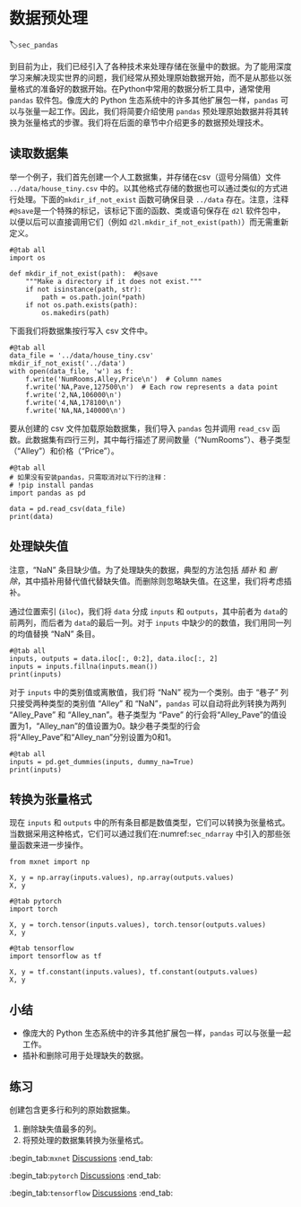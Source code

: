 # 数据预处理
:label:`sec_pandas`

到目前为止，我们已经引入了各种技术来处理存储在张量中的数据。为了能用深度学习来解决现实世界的问题，我们经常从预处理原始数据开始，而不是从那些以张量格式的准备好的数据开始。在Python中常用的数据分析工具中，通常使用 `pandas` 软件包。像庞大的 Python 生态系统中的许多其他扩展包一样，`pandas` 可以与张量一起工作。因此，我们将简要介绍使用 `pandas` 预处理原始数据并将其转换为张量格式的步骤。我们将在后面的章节中介绍更多的数据预处理技术。

## 读取数据集

举一个例子，我们首先创建一个人工数据集，并存储在csv（逗号分隔值）文件 `../data/house_tiny.csv` 中的。以其他格式存储的数据也可以通过类似的方式进行处理。下面的`mkdir_if_not_exist` 函数可确保目录 `../data` 存在。注意，注释 `#@save`是一个特殊的标记，该标记下面的函数、类或语句保存在 `d2l` 软件包中，以便以后可以直接调用它们（例如 `d2l.mkdir_if_not_exist(path)`）而无需重新定义。

```{.python .input}
#@tab all
import os

def mkdir_if_not_exist(path):  #@save
    """Make a directory if it does not exist."""
    if not isinstance(path, str):
        path = os.path.join(*path)
    if not os.path.exists(path):
        os.makedirs(path)
```

下面我们将数据集按行写入 csv 文件中。

```{.python .input}
#@tab all
data_file = '../data/house_tiny.csv'
mkdir_if_not_exist('../data')
with open(data_file, 'w') as f:
    f.write('NumRooms,Alley,Price\n')  # Column names
    f.write('NA,Pave,127500\n')  # Each row represents a data point
    f.write('2,NA,106000\n')
    f.write('4,NA,178100\n')
    f.write('NA,NA,140000\n')
```

要从创建的 csv 文件加载原始数据集，我们导入 `pandas` 包并调用 `read_csv` 函数。此数据集有四行三列，其中每行描述了房间数量（“NumRooms”）、巷子类型（“Alley”）和价格（“Price”）。

```{.python .input}
#@tab all
# 如果没有安装pandas，只需取消对以下行的注释：
# !pip install pandas
import pandas as pd

data = pd.read_csv(data_file)
print(data)
```

## 处理缺失值

注意，“NaN” 条目缺少值。为了处理缺失的数据，典型的方法包括 *插补* 和 *删除*，其中插补用替代值代替缺失值。而删除则忽略缺失值。在这里，我们将考虑插补。

通过位置索引 (`iloc`)，我们将 `data` 分成 `inputs` 和 `outputs`，其中前者为 `data`的前两列，而后者为 `data`的最后一列。对于 `inputs` 中缺少的的数值，我们用同一列的均值替换 “NaN” 条目。

```{.python .input}
#@tab all
inputs, outputs = data.iloc[:, 0:2], data.iloc[:, 2]
inputs = inputs.fillna(inputs.mean())
print(inputs)
```

对于 `inputs` 中的类别值或离散值，我们将 “NaN” 视为一个类别。由于 “巷子” 列只接受两种类型的类别值 “Alley” 和 “NaN”，`pandas` 可以自动将此列转换为两列 “Alley_Pave” 和 “Alley_nan”。巷子类型为 “Pave” 的行会将“Alley_Pave”的值设置为1，“Alley_nan”的值设置为0。缺少巷子类型的行会将“Alley_Pave”和“Alley_nan”分别设置为0和1。

```{.python .input}
#@tab all
inputs = pd.get_dummies(inputs, dummy_na=True)
print(inputs)
```

## 转换为张量格式

现在 `inputs` 和 `outputs` 中的所有条目都是数值类型，它们可以转换为张量格式。当数据采用这种格式，它们可以通过我们在:numref:`sec_ndarray` 中引入的那些张量函数来进一步操作。

```{.python .input}
from mxnet import np

X, y = np.array(inputs.values), np.array(outputs.values)
X, y
```

```{.python .input}
#@tab pytorch
import torch

X, y = torch.tensor(inputs.values), torch.tensor(outputs.values)
X, y
```

```{.python .input}
#@tab tensorflow
import tensorflow as tf

X, y = tf.constant(inputs.values), tf.constant(outputs.values)
X, y
```

## 小结

* 像庞大的 Python 生态系统中的许多其他扩展包一样，`pandas` 可以与张量一起工作。
* 插补和删除可用于处理缺失的数据。

## 练习

创建包含更多行和列的原始数据集。

1. 删除缺失值最多的列。
2. 将预处理的数据集转换为张量格式。

:begin_tab:`mxnet`
[Discussions](https://discuss.d2l.ai/t/28)
:end_tab:

:begin_tab:`pytorch`
[Discussions](https://discuss.d2l.ai/t/29)
:end_tab:

:begin_tab:`tensorflow`
[Discussions](https://discuss.d2l.ai/t/195)
:end_tab:
